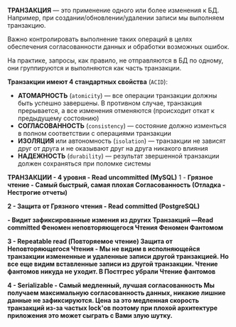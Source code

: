 **ТРАНЗАКЦИЯ** — это применение одного или более изменения к БД. Например, при создании/обновлении/удалении записи мы выполняем транзакцию.

Важно контролировать выполнение таких операций в целях обеспечения согласованности данных и обработки возможных ошибок.

На практике, запросы, как правило, не отправляются в БД по одному, они группируются и выполняются как часть транзакции.

**Транзакции имеют 4 стандартных свойства** (`ACID`):

- **АТОМАРНОСТЬ** (`atomicity`) — все операции транзакции должны быть успешно завершены. В противном случае, транзакция прерывается, а все изменения отменяются (происходит откат к предыдущему состоянию)
- **СОГЛАСОВАННОСТЬ** (`consistency`) — состояние должно изменться в полном соответствии с операциями транзакции
- **ИЗОЛЯЦИЯ** или автономность (`isolation`) — транзакции не зависят друг от друга и не оказывают друг на друга никакого влияния
- **НАДЕЖНОСТЬ** (`durability`) — результат звершенной транзакции должен сохраняться при поломке системы

**ТРАНЗАКЦИИ - 4 уровня - Read uncommitted (MySQL)** 
1 - **Грязное чтение - Самый быстрый, самая плохая Согласованность (Отладка - Нестрогие отчеты)**

**2 - Защита от Грязного чтения - Read committed (PostgreSQL)**

**- Видит зафиксированные измения из других Транзакций —Read committed Феномен неповторяющегося Чтения Феномен Фантомом**

**3 - Repeatable read (Повторяемое чтение) Защита от Неповторяющегося Чтения - Мы не видим в исполняющейся транзакции измененные и удаленные записи другой транзакцией. Но все еще видим вставленные записи из другой транзакции. Чтение фантомов никуда не уходит. В Постгрес убрали Чтение фантомов**

**4 - Serializable - Самый медленный, лучшая согласованность Мы получаем максимальную согласованность данных, никакие лишние данные не зафиксируются. Цена за это медленная скорость транзакций из-за частых lock'ов поэтому при плохой архитектуре приложения это может сыграть с Вами злую шутку.**